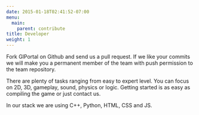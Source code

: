 ```yaml
---
date: 2015-01-18T02:41:52-07:00
menu:
  main:
    parent: contribute
title: Developer
weight: 1
---
```


Fork GlPortal on Github and send us a pull request. If we like your commits we will make you a permanent member of the team with push permission to the team repository.

There are plenty of tasks ranging from easy to expert level. You can focus on 2D, 3D, gameplay, sound, physics or logic. 
Getting started is as easy as compiling the game or just contact us.

In our stack we are using C++, Python, HTML, CSS and JS.
